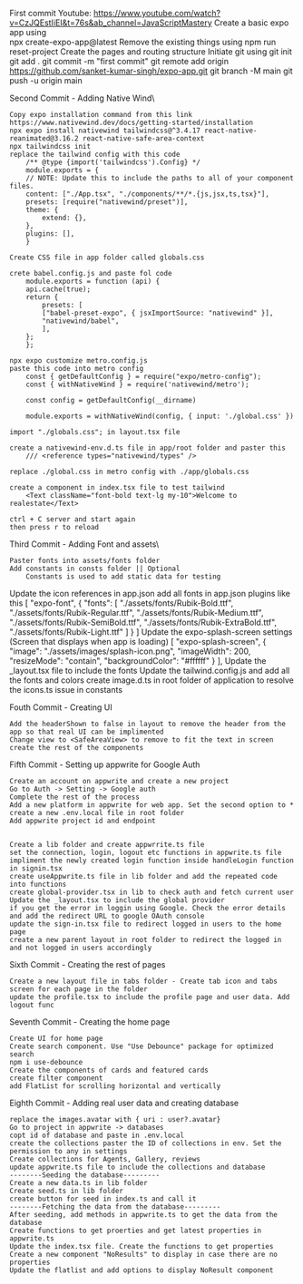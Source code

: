 First commit
    Youtube: https://www.youtube.com/watch?v=CzJQEstIiEI&t=76s&ab_channel=JavaScriptMastery
    Create a basic expo app using   
        npx create-expo-app@latest
    Remove the existing things using
        npm run reset-project
    Create the pages and routing structure
    Initiate git using
        git init
        git add .
        git commit -m "first commit"
        git remote add origin https://github.com/sanket-kumar-singh/expo-app.git
        git branch -M main
        git push -u origin main


Second Commit - Adding Native Wind\

    Copy expo installation command from this link
    https://www.nativewind.dev/docs/getting-started/installation
    npx expo install nativewind tailwindcss@^3.4.17 react-native-reanimated@3.16.2 react-native-safe-area-context
    npx tailwindcss init
    replace the tailwind config with this code
        /** @type {import('tailwindcss').Config} */
        module.exports = {
        // NOTE: Update this to include the paths to all of your component files.
        content: ["./App.tsx", "./components/**/*.{js,jsx,ts,tsx}"],
        presets: [require("nativewind/preset")],
        theme: {
            extend: {},
        },
        plugins: [],
        }

    Create CSS file in app folder called globals.css

    crete babel.config.js and paste fol code
        module.exports = function (api) {
        api.cache(true);
        return {
            presets: [
            ["babel-preset-expo", { jsxImportSource: "nativewind" }],
            "nativewind/babel",
            ],
        };
        };

    npx expo customize metro.config.js
    paste this code into metro config
        const { getDefaultConfig } = require("expo/metro-config");
        const { withNativeWind } = require('nativewind/metro');
        
        const config = getDefaultConfig(__dirname)
        
        module.exports = withNativeWind(config, { input: './global.css' })

    import "./globals.css"; in layout.tsx file

    create a nativewind-env.d.ts file in app/root folder and paster this 
        /// <reference types="nativewind/types" />

    replace ./global.css in metro config with ./app/globals.css

    create a component in index.tsx file to test tailwind
        <Text className="font-bold text-lg my-10">Welcome to realestate</Text>

    ctrl + C server and start again
    then press r to reload 


Third Commit - Adding Font and assets\

    Paster fonts into assets/fonts folder
    Add constants in consts folder || Optional
        Constants is used to add static data for testing
   Update the icon references in app.json
   add all fonts in app.json plugins like this 
        [
            "expo-font",
            {
            "fonts": [
                "./assets/fonts/Rubik-Bold.ttf",
                "./assets/fonts/Rubik-Regular.ttf",
                "./assets/fonts/Rubik-Medium.ttf",
                "./assets/fonts/Rubik-SemiBold.ttf",
                "./assets/fonts/Rubik-ExtraBold.ttf",
                "./assets/fonts/Rubik-Light.ttf"
            ]
            }
        ]
    Update the expo-splash-screen settings (Screen that displays when app is loading)
        [
            "expo-splash-screen",
            {
            "image": "./assets/images/splash-icon.png",
            "imageWidth": 200,
            "resizeMode": "contain",
            "backgroundColor": "#ffffff"
            }
        ],
    Update the _layout.tsx file to include the fonts
    Update the tailwind.config.js and add all the fonts and colors
    create image.d.ts in root folder of application to resolve the icons.ts issue in constants

Fouth Commit - Creating UI

    Add the headerShown to false in layout to remove the header from the app so that real UI can be implimented
    Change view to <SafeAreaView> to remove to fit the text in screen
    create the rest of the components


Fifth Commit - Setting up appwrite for Google Auth

    Create an account on appwrite and create a new project
    Go to Auth -> Setting -> Google auth
    Complete the rest of the process
    Add a new platform in appwrite for web app. Set the second option to * 
    create a new .env.local file in root folder
    Add appwrite project id and endpoint
    
    
    Create a lib folder and create appwrrite.ts file
    set the connection, login, logout etc functions in appwrite.ts file
    impliment the newly created login function inside handleLogin function in signin.tsx
    create useAppwrite.ts file in lib folder and add the repeated code into functions
    create global-provider.tsx in lib to check auth and fetch current user
    Update the _layout.tsx to include the global provider
    if you get the error in loggin using Google. Check the error details and add the redirect URL to google OAuth console
    update the sign-in.tsx file to redirect logged in users to the home page
    create a new parent layout in root folder to redirect the logged in and not logged in users accordingly


Sixth Commit - Creating the rest of pages

    Create a new layout file in tabs folder - Create tab icon and tabs screen for each page in the folder
    update the profile.tsx to include the profile page and user data. Add logout func

Seventh Commit - Creating the home page

    Create UI for home page
    Create search component. Use "Use Debounce" package for optimized search
    npm i use-debounce
    Create the components of cards and featured cards
    create filter component
    add FlatList for scrolling horizontal and vertically
   
Eighth Commit - Adding real user data and creating database

    replace the images.avatar with { uri : user?.avatar}
    Go to project in appwrite -> databases
    copt id of database and paste in .env.local
    create the collections paster the ID of collections in env. Set the permission to any in settings
    Create collections for Agents, Gallery, reviews
    update appwrite.ts file to include the collections and database 
    --------Seeding the database---------
    Create a new data.ts in lib folder
    Create seed.ts in lib folder
    create button for seed in index.ts and call it
    --------Fetching the data from the database---------
    After seeding, add methods in appwrite.ts to get the data from the database
    Create functions to get proerties and get latest properties in appwrite.ts
    Update the index.tsx file. Create the functions to get properties 
    Create a new component "NoResults" to display in case there are no properties
    Update the flatlist and add options to display NoResult component
    
